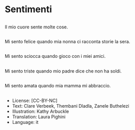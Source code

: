 # Sentimenti

##
Il mio cuore sente molte cose.

##
Mi sento felice quando mia nonna ci racconta storie la sera.

##
Mi sento sciocca quando gioco con i miei amici.

##
Mi sento triste quando mio padre dice che non ha soldi.

##
Mi sento amata quando mia mamma mi abbraccio.

##
* License: [CC-BY-NC]
* Text: Clare Verbeek, Thembani Dladla, Zanele Buthelezi
* Illustration: Kathy Arbuckle
* Translation: Laura Pighini
* Language: it
